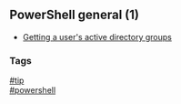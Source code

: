 ## PowerShell general (1)

- [Getting a user's active directory groups](getting-user-ad-groups.md)

### Tags
[#tip](../../tips.md)  
[#powershell](../powershell.md)